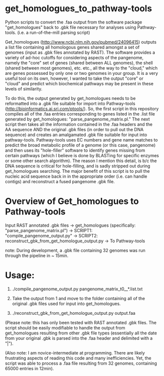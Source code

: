 get_homologues_to_pathway-tools
===============================

Python scripts to convert the .faa output from the software package "get_homologues" back to .gbk file necessary for analyses using Pathway-tools. (i.e. a run-of-the-mill parsing script)

Get_homologues (http://www.ncbi.nlm.nih.gov/pubmed/24096415) outputs a list file containing all homologous genes shared amongst a set of genomes (input as .gbk files annotated by RAST). The software provides a variety of ad-hoc cutoffs for considering aspects of the pangenome, namely the "core" set of genes (shared between ALL genomes), the shell (shared between most genomes), etc. etc., all the way to the "cloud," which are genes possessed by only one or two genomes in your group. It is a very useful tool on its own, however, I wanted to take the output "core" or "cloud" and predict which biochemical pathways may be present in these levels of similarity. 

To do this, the output generated by get_homologues needs to be reformatted into a .gbk file suitable for import into Pathway-tools (http://bioinformatics.ai.sri.com/ptools/). So, the first script in this repository compiles all of the .faa entries corresponding to genes listed in the .list file generated by get_homologues: "parse_pangenome_matrix.pl." The next script then takes all the information contained in the .faa headers and the AA sequence AND the original .gbk files (in order to pull out the DNA sequence) and creates an amalgamated .gbk file suitable for input into pathway-tools. Pathway-tools uses EC numbers and gene name matches to predict the broad metabolic profile of a genome (or this case, pangenome) and then uses its "hole-filler" software to identify genes missing from certain pathways (which I believe is done by BLASTing for specific enzymes or some other search algorithm). The reason I mention this detail, is b/c the DNA sequence is critical for hole-filling, and is sadly stripped out during get_homologues searching. The major benefit of this script is to pull the nucleic acid sequence back in in the appropriate order (i.e. can handle contigs) and reconstruct a fused pangenome .gbk file.

Overview of Get_homologues to Pathway-tools
===============================
Input RAST annotated .gbk files -> get_homologues (specifically: "parse_pangenome_matrix.pl") -> SCRIPT1: "compile_pangenome_output.py" ->  SCRIPT2: reconstruct_gbk_from_get_homologue_output.py -> To Pathway-tools

note: During development, a .gbk file containing 32 genomes was run through the pipeline in ~ 15min.

Usage:
===============================
1) ./compile_pangenome_output.py pangenome_matrix_t0__*.list.txt

2) Take the output from 1 and move to the folder containing all of the original .gbk files used for input into get_homologues.

3) ./reconstruct_gbk_from_get_homologue_output.py output.faa

(Please note: this has only been tested with RAST annotated .gbk files. The script should be easily modifiable to handle the output from get_homologues resulting from other .gbk file types (essentially all the date from your original .gbk is parsed into the .faa header and delimited with a "|"). 

(Also note: I am novice-intermediate at programming. There are likely frustrating aspects of reading this code and many inefficiencies. Yet, the script was able to process a .faa file resulting from 32 genomes, containing 65000 entries in 12min). 




